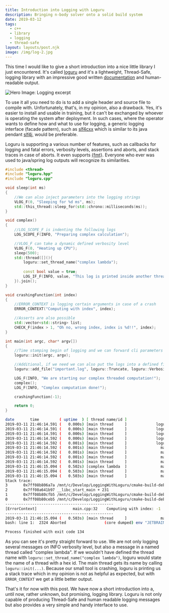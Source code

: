```yaml
---
title: Introduction into Logging with Loguru
description: Bringing n-body solver onto a solid build system
date: 2019-03-12
tags:
  - c++
  - library
  - logging
  - thread-safe
layout: layouts/post.njk
image: /img/log-2.jpg
---
```


This time I would like to give a short introduction into a nice little library I just encountered. It's called [loguru][1] and it's a lightweight, Thread-Safe, logging library with an impressive good written [documentation][2] and human-readable output.

![Hero Image: Logging excerpt](/img/log-2.jpg)

To use it all you need to do is to add a single header and source file to compile with. Unfortunately, that's, in my opinion, also a drawback. Yes, it's easier to install and usable in training, but it can't be exchanged by whoever is operating the system after deployment. In such cases, where the operator wants to define how and what to use for logging, a generic logging interface (facade pattern), such as [slf4cxx][3] which is similar to its java pendant [slf4j][4], would be preferable.

Loguru is supporting a various number of features, such as callbacks for logging and fatal errors, verbosity levels, assertions and aborts, and stack traces in case of aborts. It even supports [{fmt}][5]. Everyone who ever was used to java/spring log outputs will recognize its similarities.

```cpp
#include <thread>
#include "loguru.hpp"
#include "loguru.cpp"

void sleep(int ms)
{
    //We can also inject parameters into the logging strings
    VLOG_F(0, "Sleeping for %d ms", ms);
    std::this_thread::sleep_for(std::chrono::milliseconds(ms));
}

void complex()
{
    //LOG_SCOPE_F is indenting the following logs
    LOG_SCOPE_F(INFO, "Preparing complex calculation");

    //VLOG_F can take a dynamic defined verbosity level
    VLOG_F(0, "Heating up CPU");
    sleep(500);
    std::thread([](){
        loguru::set_thread_name("complex lambda");
       
        const bool value = true;
        LOG_IF_F(INFO, value, "This log is printed inside another thread");
    }).join();
}

void crashingFunction(int index)
{
    //ERROR_CONTEXT is logging certain arguments in case of a crash
    ERROR_CONTEXT("Computing with index", index);

    //Asserts are also possible
    std::vector<std::string> list;
    CHECK_F(index > 1, "Oh no, wrong index, index is %d!!", index);
}

int main(int argc, char* argv[])
{
    //Time stamping begin of logging and we can forward cli parameters such as -v (verbosity level) to loguru
    loguru::init(argc, argv);

    //Additional, if we need we can also put the logs into a defined file
    loguru::add_file("important.log", loguru::Truncate, loguru::Verbosity_INFO);

    LOG_F(INFO, "We are starting our complex threaded computation!");
    complex();
    LOG_F(INFO, "Complex computation done!");

    crashingFunction(-1);

    return 0;
}
```

```bash
date       time         ( uptime  ) [ thread name/id ]                   file:line     v| 
2019-03-11 21:46:14.591 (   0.000s) [main thread     ]             loguru.cpp:587   INFO| arguments: /mnt/c/Develop/LoggingWithLoguru/cmake-build-debug-wsl/LoggingWithLoguru
2019-03-11 21:46:14.591 (   0.000s) [main thread     ]             loguru.cpp:590   INFO| Current dir: /mnt/c/Develop/LoggingWithLoguru/cmake-build-debug-wsl
2019-03-11 21:46:14.591 (   0.000s) [main thread     ]             loguru.cpp:592   INFO| stderr verbosity: 0
2019-03-11 21:46:14.592 (   0.000s) [main thread     ]             loguru.cpp:593   INFO| -----------------------------------
2019-03-11 21:46:14.592 (   0.001s) [main thread     ]             loguru.cpp:751   INFO| Logging to 'important.log', mode: 'w', verbosity: 0
2019-03-11 21:46:14.592 (   0.001s) [main thread     ]               main.cpp:47    INFO| We are starting our complex threaded computation!
2019-03-11 21:46:14.592 (   0.001s) [main thread     ]               main.cpp:15    INFO| { Preparing complex calculation
2019-03-11 21:46:14.592 (   0.001s) [main thread     ]               main.cpp:18    INFO| .   Heating up CPU
2019-03-11 21:46:14.592 (   0.001s) [main thread     ]               main.cpp:8     INFO| .   Sleeping for 500 ms
2019-03-11 21:46:15.094 (   0.502s) [complex lambda  ]               main.cpp:25    INFO| .   This log is printed inside another thread
2019-03-11 21:46:15.094 (   0.503s) [main thread     ]               main.cpp:15    INFO| } 0.502 s: Preparing complex calculation
2019-03-11 21:46:15.094 (   0.503s) [main thread     ]               main.cpp:49    INFO| Complex computation done!
Stack trace:
3       0x7ff08b806a7a /mnt/c/Develop/LoggingWithLoguru/cmake-build-debug-wsl/LoggingWithLoguru(+0x6a7a) [0x7ff08b806a7a]
2       0x7ff08a641b97 __libc_start_main + 231
1       0x7ff08b80cfb5 /mnt/c/Develop/LoggingWithLoguru/cmake-build-debug-wsl/LoggingWithLoguru(+0xcfb5) [0x7ff08b80cfb5]
0       0x7ff08b80ceb5 /mnt/c/Develop/LoggingWithLoguru/cmake-build-debug-wsl/LoggingWithLoguru(+0xceb5) [0x7ff08b80ceb5]
------------------------------------------------
[ErrorContext]                main.cpp:32    Computing with index: -1
------------------------------------------------
2019-03-11 21:46:15.094 (   0.503s) [main thread     ]               main.cpp:36    FATL| CHECK FAILED:  index > 1  Oh no, wrong index, index is -1!!
bash: line 1:  2324 Aborted                 (core dumped) env "JETBRAINS_REMOTE_RUN"="1" '/mnt/c/Develop/LoggingWithLoguru/cmake-build-debug-wsl/LoggingWithLoguru'

Process finished with exit code 134
```

As you can see it's pretty straight forward to use. We are not only logging several messages on INFO verbosity level, but also a message in a named thread called "complex lambda". If we wouldn't have defined the thread name with `loguru::set_thread_name("complex lambda")`, loguru would state the name of a thread with a hex id. The main thread gets its name by calling `loguru::init(...)`. Because our small tool is crashing, loguru is printing us a stack trace which in my opinion is not as helpful as expected, but with `ERROR_CONTEXT` we get a little better output.

That's it for now with this post. We have now a short introduction into a, until now, rather unknown, but promising, logging library. Loguru is not only capable of producing Thread-Safe and human readable logging messages but also provides a very simple and handy interface to use.

[1]: hhttps://github.com/emilk/loguru/blob/master/README.md
[2]: https://emilk.github.io/loguru/index.html
[3]: https://archive.codeplex.com/?p=slf4cxx
[4]: https://www.slf4j.org
[5]: https://github.com/fmtlib/fmt